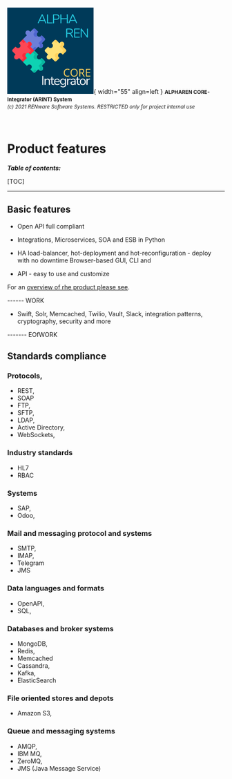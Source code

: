 ![arint_logo](../pictures/arint_logo.png){ width="55" align=left }
<small markdown>**ALPHAREN CORE-Integrator (ARINT) System**<br>
*(c) 2021 RENware Software Systems. RESTRICTED only for project internal use*
</small><br><br><br>


# Product features


***Table of contents:***

[TOC]

***




## Basic features

* Open API full compliant

* Integrations, Microservices, SOA and ESB in Python

* HA load-balancer, hot-deployment and hot-reconfiguration - deploy with no downtime
Browser-based GUI, CLI and

* API - easy to use and customize

For an [overview of rhe product please see](./130.02-Overview.md).


------ WORK



* Swift, Solr, Memcached, Twilio, Vault, Slack, integration patterns, cryptography, security and more

------- EOfWORK






## Standards compliance

### Protocols, 


* REST, 
* SOAP
* FTP, 
* SFTP,
* LDAP, 
* Active Directory,
* WebSockets,  






### Industry standards

* HL7
* RBAC





### Systems

* SAP,
* Odoo, 





### Mail and messaging protocol and systems

* SMTP, 
* IMAP, 
* Telegram
* JMS 




### Data languages and formats

* OpenAPI, 
* SQL,





### Databases and broker systems

* MongoDB, 
* Redis,
* Memcached
* Cassandra, 
* Kafka, 
* ElasticSearch 




### File oriented stores and depots


* Amazon S3,





### Queue and messaging systems


* AMQP, 
* IBM MQ, 
* ZeroMQ, 
* JMS (Java Message Service)






